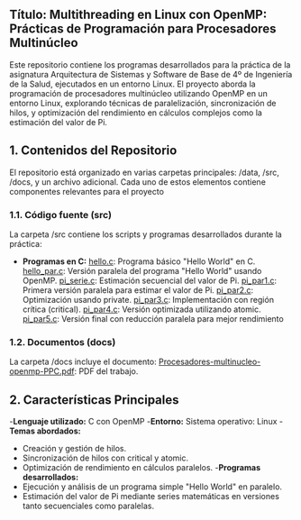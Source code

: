 
## Título: Multithreading en Linux con OpenMP: Prácticas de Programación para Procesadores Multinúcleo

Este repositorio contiene los programas desarrollados para la práctica de la asignatura Arquitectura de Sistemas y Software de Base de 4º de Ingeniería de la Salud, ejecutados en un entorno Linux. El proyecto aborda la programación de procesadores multinúcleo utilizando OpenMP en un entorno Linux, explorando técnicas de paralelización, sincronización de hilos, y optimización del rendimiento en cálculos complejos como la estimación del valor de Pi.

## 1. Contenidos del Repositorio 
El repositorio está organizado en varias carpetas principales: /data, /src, /docs, y un archivo adicional. Cada uno de estos elementos contiene componentes relevantes para el proyecto
### 1.1. Código fuente (src)
La carpeta /src contiene los scripts y programas desarrollados durante la práctica:
- **Programas en C:**
  [hello.c](src/hello.c): Programa básico "Hello World" en C. 
  [hello_par.c](src/hello_par.c): Versión paralela del programa "Hello World" usando OpenMP.
  [pi_serie.c](src/pi_serie.c): Estimación secuencial del valor de Pi.
  [pi_par1.c](src/pi_par1.c): Primera versión paralela para estimar el valor de Pi.
  [pi_par2.c](src/pi_par2.c): Optimización usando private.
  [pi_par3.c](src/pi_par3.c): Implementación con región crítica (critical).
  [pi_par4.c](src/pi_par4.c): Versión optimizada utilizando atomic.
  [pi_par5.c](src/pi_par5.c): Versión final con reducción paralela para mejor rendimiento
  
### 1.2. Documentos (docs)
La carpeta /docs incluye el documento:
[Procesadores-multinucleo-openmp-PPC.pdf](docs/Procesadores-multinucleo-openmp-PPC.pdf): PDF del trabajo.
  
## 2. Características Principales
-**Lenguaje utilizado:** C con OpenMP
-**Entorno:** Sistema operativo: Linux
-**Temas abordados:**
  - Creación y gestión de hilos.
  - Sincronización de hilos con critical y atomic.
  - Optimización de rendimiento en cálculos paralelos.
-**Programas desarrollados:**
  - Ejecución y análisis de un programa simple "Hello World" en paralelo.
  - Estimación del valor de Pi mediante series matemáticas en versiones tanto secuenciales como paralelas.
